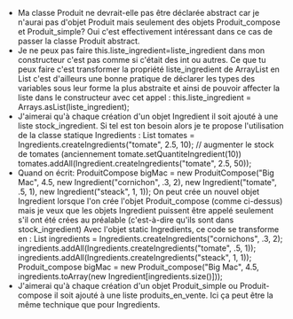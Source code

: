 - Ma classe Produit ne devrait-elle pas être déclarée abstract car je n'aurai pas d'objet Produit mais seulement des
  objets Produit_compose et Produit_simple?
  Oui c'est effectivement intéressant dans ce cas de passer la classe Produit abstract.
- Je ne peux pas faire this.liste_ingredient=liste_ingredient dans mon constructeur c'est pas comme si c'était des int
  ou autres.
  Ce que tu peux faire c'est transformer la propriété liste_ingredient de ArrayList<Ingredient> en List<Ingredient>
  c'est d'ailleurs une bonne pratique de déclarer les types des variables sous leur forme la plus abstraite et ainsi de
  pouvoir affecter la liste dans le constructeur avec cet appel :
  this.liste_ingredient = Arrays.asList(liste_ingredient);
- J'aimerai qu'à chaque création d'un objet Ingredient il soit ajouté à une liste stock_ingredient.
  Si tel est ton besoin alors je te propose l'utilisation de la classe statique Ingredients :
  List<Ingredient> tomates = Ingredients.createIngredients("tomate", 2.5, 10);
  // augmenter le stock de tomates (anciennement tomate.setQuantiteIngredient(10))
  tomates.addAll(Ingredient.createIngredients("tomate", 2.5, 50));
- Quand on écrit:
   ProduitCompose bigMac = new ProduitCompose("Big Mac", 4.5,
    new Ingredient("cornichon", .3, 2),
    new Ingredient("tomate", .5, 1),
    new Ingredient("steack", 1, 1));
  On peut crée un nouvel objet Ingredient lorsque l'on crée l'objet Produit_compose (comme ci-dessus) mais je veux que
  les objets Ingredient puissent être appelé seulement s'il ont été crées au préalable (c'est-à-dire qu'ils sont dans
  stock_ingredient)
  Avec l'objet static Ingredients, ce code se transforme en :
  List<Ingredient> ingredients = Ingredients.createIngredients("cornichons", .3, 2);
  ingredients.addAll(Ingredients.createIngredients("tomate", .5, 1));
  ingredients.addAll(Ingredients.createIngredients("steack", 1, 1));
  Produit_compose bigMac = new Produit_compose("Big Mac", 4.5, ingredients.toArray(new Ingredient[ingredients.size()]));
- J'aimerai qu'à chaque création d'un objet Produit_simple ou Produit-compose il soit ajouté à une liste
  produits_en_vente.
  Ici ça peut être la même technique que pour Ingredients.

